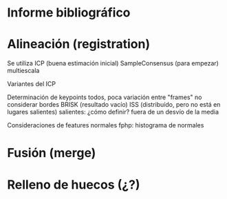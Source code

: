 Informe bibliográfico
===

# Alineación (registration)
Se utiliza ICP (buena estimación inicial)
	SampleConsensus (para empezar)
	multiescala

Variantes del ICP

Determinación de keypoints
	todos, poca variación entre "frames"
	no considerar bordes
	BRISK (resultado vacío)
	ISS (distribuído, pero no está en lugares salientes)
	salientes: ¿cómo definir?
		fuera de un desvío de la media



Consideraciones de features
	normales
	fphp: histograma de normales


# Fusión (merge)

# Relleno de huecos (¿?)
